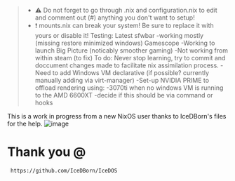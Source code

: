 >- ⚠️ Do not forget to go through .nix and configuration.nix to edit and comment out (#) anything you don't want to setup!
>- ❗ mounts.nix can break your system! Be sure to replace it with yours or disable it!
Testing: 
Latest sfwbar	-working mostly (missing restore minimized windows)
Gamescope		-Working to launch Big Picture (noticably smoother gaming)
				-Not working from within steam (to fix)
To do:
Never stop learning, try to commit and doccument changes made to facilitate nix assimilation process. 
				-Need to add Windows VM declarative (if possible? currently manually adding via virt-manager)
				-Set-up NVIDIA PRIME to offload rendering using:
					-3070ti when no windows VM is running to the AMD 6600XT
					-decide if this should be via command or hooks

This is a work in progress from a new NixOS user thanks to IceDBorn's files for the help.
![image](https://user-images.githubusercontent.com/18453144/229330919-79494315-87a0-428c-a2b6-6365e35e94e3.png)


# Thank you @

```bash
 https://github.com/IceDBorn/IceDOS 
```
